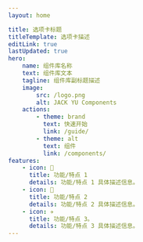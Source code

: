 ```yaml
---
layout: home

title: 选项卡标题
titleTemplate: 选项卡描述
editLink: true
lastUpdated: true
hero:
    name: 组件库名称
    text: 组件库文本
    tagline: 组件库副标题描述
    image:
        src: /logo.png
        alt: JACK YU Components
    actions:
        - theme: brand
          text: 快速开始
          link: /guide/
        - theme: alt
          text: 组件
          link: /components/
features:
    - icon: 🔨
      title: 功能/特点 1
      details: 功能/特点 1 具体描述信息。
    - icon: 🧩
      title: 功能/特点 2
      details: 功能/特点 2 具体描述信息。
    - icon: ✈️
      title: 功能/特点 3。
      details: 功能/特点 3 具体描述信息。
---
```

